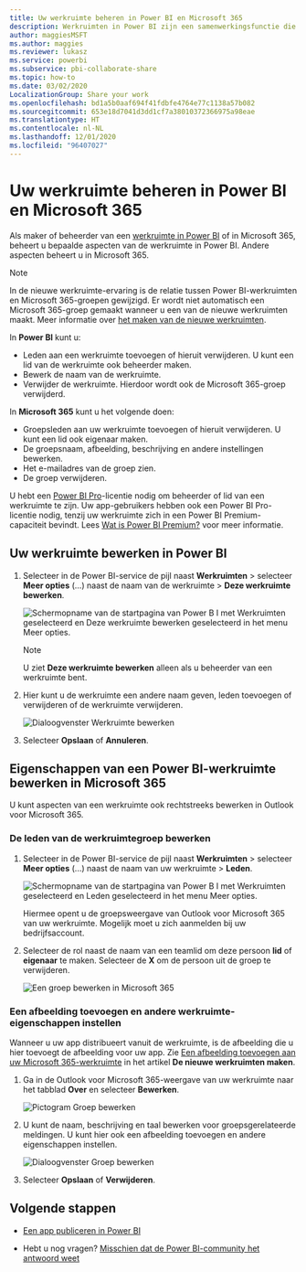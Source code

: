 ```yaml
---
title: Uw werkruimte beheren in Power BI en Microsoft 365
description: Werkruimten in Power BI zijn een samenwerkingsfunctie die is gebaseerd op Microsoft 365-groepen. Beheer uw werkruimten in Power BI en ook in Microsoft 365.
author: maggiesMSFT
ms.author: maggies
ms.reviewer: lukasz
ms.service: powerbi
ms.subservice: pbi-collaborate-share
ms.topic: how-to
ms.date: 03/02/2020
LocalizationGroup: Share your work
ms.openlocfilehash: bd1a5b0aaf694f41fdbfe4764e77c1138a57b082
ms.sourcegitcommit: 653e18d7041d3dd1cf7a38010372366975a98eae
ms.translationtype: HT
ms.contentlocale: nl-NL
ms.lasthandoff: 12/01/2020
ms.locfileid: "96407027"
---
```

# <a name="manage-your-workspace-in-power-bi-and-microsoft-365"></a>Uw werkruimte beheren in Power BI en Microsoft 365

Als maker of beheerder van een [werkruimte in Power BI](service-create-distribute-apps.md) of in Microsoft 365, beheert u bepaalde aspecten van de werkruimte in Power BI. Andere aspecten beheert u in Microsoft 365.

> [!NOTE]
> In de nieuwe werkruimte-ervaring is de relatie tussen Power BI-werkruimten en Microsoft 365-groepen gewijzigd. Er wordt niet automatisch een Microsoft 365-groep gemaakt wanneer u een van de nieuwe werkruimten maakt. Meer informatie over [het maken van de nieuwe werkruimten](service-create-the-new-workspaces.md).

In **Power BI** kunt u:

* Leden aan een werkruimte toevoegen of hieruit verwijderen. U kunt een lid van de werkruimte ook beheerder maken.
* Bewerk de naam van de werkruimte.
* Verwijder de werkruimte. Hierdoor wordt ook de Microsoft 365-groep verwijderd.

In **Microsoft 365** kunt u het volgende doen:

* Groepsleden aan uw werkruimte toevoegen of hieruit verwijderen. U kunt een lid ook eigenaar maken.
* De groepsnaam, afbeelding, beschrijving en andere instellingen bewerken.
* Het e-mailadres van de groep zien.
* De groep verwijderen.

U hebt een [Power BI Pro](../fundamentals/service-features-license-type.md)-licentie nodig om beheerder of lid van een werkruimte te zijn. Uw app-gebruikers hebben ook een Power BI Pro-licentie nodig, tenzij uw werkruimte zich in een Power BI Premium-capaciteit bevindt. Lees [Wat is Power BI Premium?](../admin/service-premium-what-is.md) voor meer informatie.

## <a name="edit-your-workspace-in-power-bi"></a>Uw werkruimte bewerken in Power BI

1. Selecteer in de Power BI-service de pijl naast **Werkruimten** > selecteer **Meer opties** (…) naast de naam van de werkruimte > **Deze werkruimte bewerken**.

   ![Schermopname van de startpagina van Power B I met Werkruimten geselecteerd en Deze werkruimte bewerken geselecteerd in het menu Meer opties.](media/service-manage-app-workspace-in-power-bi-and-office-365/power-bi-app-ellipsis.png)

   > [!NOTE]
   > U ziet **Deze werkruimte bewerken** alleen als u beheerder van een werkruimte bent.

1. Hier kunt u de werkruimte een andere naam geven, leden toevoegen of verwijderen of de werkruimte verwijderen.

   ![Dialoogvenster Werkruimte bewerken](media/service-manage-app-workspace-in-power-bi-and-office-365/power-bi-app-edit-workspace.png)

1. Selecteer **Opslaan** of **Annuleren**.

## <a name="edit-power-bi-workspace-properties-in-microsoft-365"></a>Eigenschappen van een Power BI-werkruimte bewerken in Microsoft 365

U kunt aspecten van een werkruimte ook rechtstreeks bewerken in Outlook voor Microsoft 365.

### <a name="edit-the-members-of-the-workspace-group"></a>De leden van de werkruimtegroep bewerken

1. Selecteer in de Power BI-service de pijl naast **Werkruimten** > selecteer **Meer opties** (...) naast de naam van uw werkruimte > **Leden**.

   ![Schermopname van de startpagina van Power B I met Werkruimten geselecteerd en Leden geselecteerd in het menu Meer opties.](media/service-manage-app-workspace-in-power-bi-and-office-365/power-bi-app-ellipsis-members.png)

   Hiermee opent u de groepsweergave van Outlook voor Microsoft 365 van uw werkruimte. Mogelijk moet u zich aanmelden bij uw bedrijfsaccount.

1. Selecteer de rol naast de naam van een teamlid om deze persoon **lid** of **eigenaar** te maken. Selecteer de **X** om de persoon uit de groep te verwijderen.

   ![Een groep bewerken in Microsoft 365](media/service-manage-app-workspace-in-power-bi-and-office-365/pbi_managegroupo365.png)

### <a name="add-an-image-and-set-other-workspace-properties"></a>Een afbeelding toevoegen en andere werkruimte-eigenschappen instellen

Wanneer u uw app distribueert vanuit de werkruimte, is de afbeelding die u hier toevoegt de afbeelding voor uw app. Zie [Een afbeelding toevoegen aan uw Microsoft 365-werkruimte](service-create-workspaces.md#add-an-image-to-your-microsoft-365-workspace-optional) in het artikel **De nieuwe werkruimten maken**.

1. Ga in de Outlook voor Microsoft 365-weergave van uw werkruimte naar het tabblad **Over** en selecteer **Bewerken**.

    ![Pictogram Groep bewerken](media/service-manage-app-workspace-in-power-bi-and-office-365/pbi_editgroupo365.png)
1. U kunt de naam, beschrijving en taal bewerken voor groepsgerelateerde meldingen. U kunt hier ook een afbeelding toevoegen en andere eigenschappen instellen.

   ![Dialoogvenster Groep bewerken](media/service-manage-app-workspace-in-power-bi-and-office-365/pbi_editgrpo365dialog.png)

1. Selecteer **Opslaan** of **Verwijderen**.

## <a name="next-steps"></a>Volgende stappen

* [Een app publiceren in Power BI](service-create-distribute-apps.md)

* Hebt u nog vragen? [Misschien dat de Power BI-community het antwoord weet](https://community.powerbi.com/)

